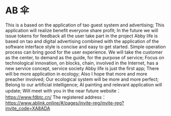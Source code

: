 # AB 伞
This is a based on the application of tao guest system and advertising; This application will realize benefit everyone share profit; In the future we will issue tokens for feedback all the user take part in the project
Abby life is based on tao and digital advertising combined with the application of the software interface style is concise and easy to get started. Simple operation process can bring good for the user experience.
We will take the customer as the center, to demand as the guide, for the purpose of service; Focus on technological innovation, on blocks, chain, involved in the Internet, has a new service concept, service society
Abby life is just the first app; There will be more application in ecology; Also I hope that more and more preacher involved; Our ecological system will be more and more perfect; Belong to our artificial intelligence; AI painting and relevant application will update; Will meet with you in the near future
website：https://www.fdbtc.cn/
The registered address：https://www.ablink.online/#/pages/invite-reg/invite-reg?invite_code=XA8ADA
